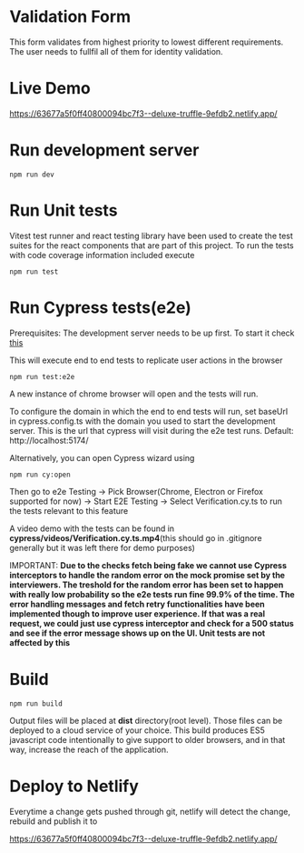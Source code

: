 # Validation Form

This form validates from highest priority to lowest different requirements. The user needs to fullfil all of them for identity validation.
# Live Demo

https://63677a5f0ff40800094bc7f3--deluxe-truffle-9efdb2.netlify.app/

# Run development server

```
npm run dev
```

# Run Unit tests
Vitest test runner and react testing library have been used to create the test suites for the react components that are part of this project. To run the tests with code coverage information included execute 

```
npm run test
```

# Run Cypress tests(e2e)

Prerequisites: The development server needs to be up first. To start it check [this](#run-development-server)

This will execute end to end tests to replicate user actions in the browser

```
npm run test:e2e
```
A new instance of chrome browser will open and the tests will run. 

To configure the domain in which the end to end tests will run, set baseUrl in cypress.config.ts with the domain you used to start the development server. This is the url that cypress will visit during the e2e test runs. Default: http://localhost:5174/

Alternatively, you can open Cypress wizard using

```
npm run cy:open
```

Then go to e2e Testing -> Pick Browser(Chrome, Electron or Firefox supported for now) -> Start E2E Testing -> Select Verification.cy.ts to run the tests relevant to this feature

A video demo with the tests can be found in **cypress/videos/Verification.cy.ts.mp4**(this should go in .gitignore generally but it was left there for demo purposes)

IMPORTANT: **Due to the checks fetch being fake we cannot use Cypress interceptors to handle the random error on the mock promise set by the interviewers. The treshold for the random error has been set to happen with really low probability so the e2e tests run fine 99.9% of the time. The error handling messages and fetch retry functionalities have been implemented though to improve user experience. If that was a real request, we could just use cypress interceptor and check for a 500 status and see if the error message shows up on the UI. Unit tests are not affected by this**

# Build

```
npm run build
```

Output files will be placed at **dist** directory(root level). Those files can be deployed to a cloud service of your choice. This build produces ES5 javascript code intentionally to give support to older browsers, and in that way, increase the reach of the application.

# Deploy to Netlify

Everytime a change gets pushed through git, netlify will detect the change, rebuild and publish it to 

https://63677a5f0ff40800094bc7f3--deluxe-truffle-9efdb2.netlify.app/